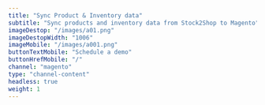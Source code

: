 ```yaml
---
title: "Sync Product & Inventory data"
subtitle: "Sync products and inventory data from Stock2Shop to Magento"
imageDestop: "/images/a01.png"
imageDestopWidth: "1006"
imageMobile: "/images/a001.png"
buttonTextMobile: "Schedule a demo"
buttonHrefMobile: "/"
channel: "magento"
type: "channel-content"
headless: true
weight: 1
---
```

